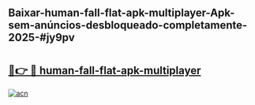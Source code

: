 ## Baixar-human-fall-flat-apk-multiplayer-Apk-sem-anúncios-desbloqueado-completamente-2025-#jy9pv

# <h2><a href="https://ainizakaria.my?title=human-fall-flat-apk-multiplayer&ref=22M">🔗👉 🔴 human-fall-flat-apk-multiplayer</a></h2>

[![acn](https://github.com/user-attachments/assets/0f9c940e-d8b0-45ae-aac7-cd30a18b3e1c)](https://ainizakaria.my?title=human-fall-flat-apk-multiplayer&ref=22M)

